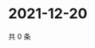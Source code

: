 # 2021-12-20

共 0 条

<!-- BEGIN WEIBO -->
<!-- 最后更新时间 Mon Dec 20 2021 11:15:13 GMT+0800 (China Standard Time) -->

<!-- END WEIBO -->
